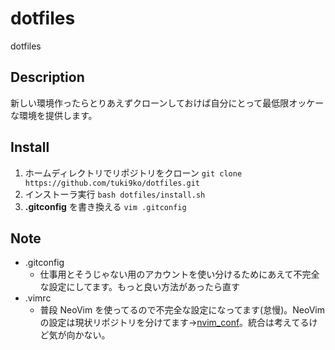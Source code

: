 dotfiles
====

dotfiles

## Description

新しい環境作ったらとりあえずクローンしておけば自分にとって最低限オッケーな環境を提供します。

## Install

1. ホームディレクトリでリポジトリをクローン `git clone https://github.com/tuki9ko/dotfiles.git`
2. インストーラ実行 `bash dotfiles/install.sh`
3. **.gitconfig** を書き換える `vim .gitconfig`

## Note

- .gitconfig
	- 仕事用とそうじゃない用のアカウントを使い分けるためにあえて不完全な設定にしてます。もっと良い方法があったら直す
- .vimrc
	- 普段 NeoVim を使ってるので不完全な設定になってます(怠慢)。NeoVim の設定は現状リポジトリを分けてます->[nvim_conf](https://github.com/tuki9ko/nvim_conf.git)。統合は考えてるけど気が向かない。
